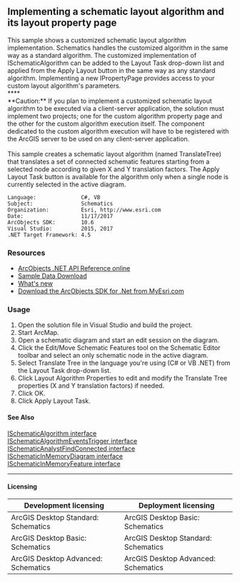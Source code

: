 ## Implementing a schematic layout algorithm and its layout property page

  <div xmlns="http://www.w3.org/1999/xhtml">This sample shows a customized schematic layout algorithm implementation. Schematics handles the customized algorithm in the same way as a standard algorithm. The customized implementation of ISchematicAlgorithm can be added to the Layout Task drop-down list and applied from the Apply Layout button in the same way as any standard algorithm. Implementing a new IPropertyPage provides access to your custom layout algorithm's parameters. </div>
  <div xmlns="http://www.w3.org/1999/xhtml">
    **** </div>
  <div xmlns="http://www.w3.org/1999/xhtml">
    **Caution:** If you plan to implement a customized schematic layout algorithm to be executed via a client-server application, the solution must implement two projects; one for the custom algorithm property page and the other for the custom algorithm execution itself. The component dedicated to the custom algorithm execution will have to be registered with the ArcGIS server to be used on any client-server application.</div>
  <div xmlns="http://www.w3.org/1999/xhtml"> </div>
  <div xmlns="http://www.w3.org/1999/xhtml">This sample creates a schematic layout algorithm (named TranslateTree) that translates a set of connected schematic features starting from a selected node according to given X and Y translation factors. The Apply Layout Task button is available for the algorithm only when a single node is currently selected in the active diagram.</div>  


<!-- TODO: Fill this section below with metadata about this sample-->
```
Language:              C#, VB
Subject:               Schematics
Organization:          Esri, http://www.esri.com
Date:                  11/17/2017
ArcObjects SDK:        10.6
Visual Studio:         2015, 2017
.NET Target Framework: 4.5
```

### Resources

* [ArcObjects .NET API Reference online](http://desktop.arcgis.com/en/arcobjects/latest/net/webframe.htm)  
* [Sample Data Download](../../releases)  
* [What's new](http://desktop.arcgis.com/en/arcobjects/latest/net/webframe.htm#91cabc68-2271-400a-8ff9-c7fb25108546.htm)  
* [Download the ArcObjects SDK for .Net from MyEsri.com](https://my.esri.com/)  

### Usage
1. Open the solution file in Visual Studio and build the project.  
1. Start ArcMap.  
1. Open a schematic diagram and start an edit session on the diagram.  
1. Click the Edit/Move Schematic Features tool on the Schematic Editor toolbar and select an only schematic node in the active diagram.  
1. Select Translate Tree in the language you're using (C# or VB .NET) from the Layout Task drop-down list.  
1. Click Layout Algorithm Properties to edit and modify the Translate Tree properties (X  and Y translation factors) if needed.  
1. Click OK.  
1. Click Apply Layout Task.  







#### See Also  
[ISchematicAlgorithm interface](http://desktop.arcgis.com/search/?q=ISchematicAlgorithm%20interface&p=0&language=en&product=arcobjects-sdk-dotnet&version=&n=15&collection=help)  
[ISchematicAlgorithmEventsTrigger interface](http://desktop.arcgis.com/search/?q=ISchematicAlgorithmEventsTrigger%20interface&p=0&language=en&product=arcobjects-sdk-dotnet&version=&n=15&collection=help)  
[ISchematicAnalystFindConnected interface](http://desktop.arcgis.com/search/?q=ISchematicAnalystFindConnected%20interface&p=0&language=en&product=arcobjects-sdk-dotnet&version=&n=15&collection=help)  
[ISchematicInMemoryDiagram interface](http://desktop.arcgis.com/search/?q=ISchematicInMemoryDiagram%20interface&p=0&language=en&product=arcobjects-sdk-dotnet&version=&n=15&collection=help)  
[ISchematicInMemoryFeature interface](http://desktop.arcgis.com/search/?q=ISchematicInMemoryFeature%20interface&p=0&language=en&product=arcobjects-sdk-dotnet&version=&n=15&collection=help)  


---------------------------------

#### Licensing  
| Development licensing | Deployment licensing | 
| ------------- | ------------- | 
| ArcGIS Desktop Standard: Schematics | ArcGIS Desktop Basic: Schematics |  
| ArcGIS Desktop Basic: Schematics | ArcGIS Desktop Standard: Schematics |  
| ArcGIS Desktop Advanced: Schematics | ArcGIS Desktop Advanced: Schematics |  


